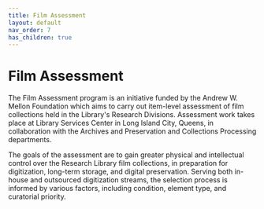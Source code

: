 ```yaml
---
title: Film Assessment
layout: default
nav_order: 7
has_children: true
---
```

# Film Assessment
The Film Assessment program is an initiative funded by the Andrew W. Mellon Foundation which aims to carry out item-level assessment of film collections held in the Library's Research Divisions. Assessment work takes place at Library Services Center in Long Island City, Queens, in collaboration with the Archives and Preservation and Collections Processing departments.

The goals of the assessment are to gain greater physical and intellectual control over the Research Library film collections, in preparation for digitization, long-term storage, and digital preservation. Serving both in-house and outsourced digitization streams, the selection process is informed by various factors, including condition, element type, and curatorial priority.
